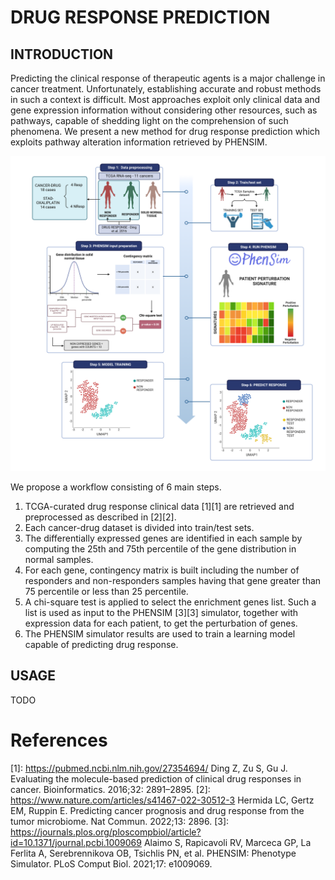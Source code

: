# DRUG RESPONSE PREDICTION

## INTRODUCTION
Predicting the clinical response of therapeutic agents is a major challenge in cancer treatment. 
Unfortunately, establishing accurate and robust methods in such a context is difficult. 
Most approaches exploit only clinical data and gene expression information without considering other resources, such as pathways, capable of shedding light on the comprehension of such phenomena. 
We present a new method for drug response prediction which exploits pathway alteration information retrieved by PHENSIM.

![alt text](https://github.com/Hela06/Drug-Response-Prediction/blob/main/docs/images/Workflow-drug-prediction-1-6step.png)

We propose a workflow consisting of 6 main steps. 
1.  TCGA-curated drug response clinical data [1][1] are retrieved and preprocessed as described in [2][2].  
2.  Each cancer-drug dataset is divided into train/test sets. 
3.  The differentially expressed genes are identified in each sample by computing the 25th and 75th percentile of the gene distribution in normal samples.
4.  For each gene, contingency matrix is built including the number of responders and non-responders samples having that gene greater than 75 percentile or less than 25 percentile.
5. A chi-square test is applied to select the enrichment genes list. Such a list is used as input to the PHENSIM [3][3] simulator, together with expression data for each patient, to get the perturbation of genes. 
6. The PHENSIM simulator results are used to train a learning model capable of predicting drug response.

## USAGE
TODO

# References
[1]: https://pubmed.ncbi.nlm.nih.gov/27354694/  Ding Z, Zu S, Gu J. Evaluating the molecule-based prediction of clinical drug responses in cancer. Bioinformatics. 2016;32: 2891–2895.
[2]: https://www.nature.com/articles/s41467-022-30512-3 Hermida LC, Gertz EM, Ruppin E. Predicting cancer prognosis and drug response from the tumor microbiome. Nat Commun. 2022;13: 2896.
[3]: https://journals.plos.org/ploscompbiol/article?id=10.1371/journal.pcbi.1009069  Alaimo S, Rapicavoli RV, Marceca GP, La Ferlita A, Serebrennikova OB, Tsichlis PN, et al. PHENSIM: Phenotype Simulator. PLoS Comput Biol. 2021;17: e1009069.
